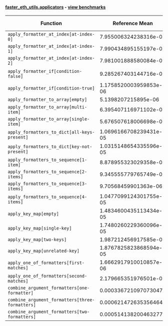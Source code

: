 #### [faster_eth_utils.applicators](https://github.com/BobTheBuidler/faster-eth-utils/blob/master/faster_eth_utils/applicators.py) - [view benchmarks](https://github.com/BobTheBuidler/faster-eth-utils/blob/master/benchmarks/test_applicators_benchmarks.py)

| Function | Reference Mean | Faster Mean | % Change | Speedup (%) | x Faster | Faster |
|----------|---------------|-------------|----------|-------------|----------|--------|
| `apply_formatter_at_index[at-index-0]` | 7.955006324238316e-06 | 8.86413991785269e-06 | -11.43% | -10.26% | 0.90x | ❌ |
| `apply_formatter_at_index[at-index-1]` | 7.990434895155197e-06 | 8.811350732305867e-06 | -10.27% | -9.32% | 0.91x | ❌ |
| `apply_formatter_at_index[at-index-2]` | 7.981001888580084e-06 | 8.833925953162742e-06 | -10.69% | -9.66% | 0.90x | ❌ |
| `apply_formatter_if[condition-false]` | 9.285267403144716e-07 | 1.0154161310604869e-06 | -9.36% | -8.56% | 0.91x | ❌ |
| `apply_formatter_if[condition-true]` | 1.1758520003959853e-06 | 1.4343058756000436e-06 | -21.98% | -18.02% | 0.82x | ❌ |
| `apply_formatter_to_array[empty]` | 5.1398207215895e-06 | 4.580171466997152e-06 | 10.89% | 12.22% | 1.12x | ✅ |
| `apply_formatter_to_array[multi-item]` | 6.395407116971102e-06 | 5.870972800467471e-06 | 8.20% | 8.93% | 1.09x | ✅ |
| `apply_formatter_to_array[single-item]` | 5.676507618006698e-06 | 5.211563963649846e-06 | 8.19% | 8.92% | 1.09x | ✅ |
| `apply_formatters_to_dict[all-keys-present]` | 1.0696166708239431e-05 | 1.3205214826537405e-05 | -23.46% | -19.00% | 0.81x | ❌ |
| `apply_formatters_to_dict[key-not-present]` | 1.0315148654335596e-05 | 1.2484358366370736e-05 | -21.03% | -17.38% | 0.83x | ❌ |
| `apply_formatters_to_sequence[1-item]` | 8.878955323029358e-06 | 5.927166425377022e-06 | 33.24% | 49.80% | 1.50x | ✅ |
| `apply_formatters_to_sequence[2-items]` | 9.345555779765749e-06 | 6.251601845764765e-06 | 33.11% | 49.49% | 1.49x | ✅ |
| `apply_formatters_to_sequence[3-items]` | 9.70568459901363e-06 | 6.707791823212408e-06 | 30.89% | 44.69% | 1.45x | ✅ |
| `apply_formatters_to_sequence[4-items]` | 1.0477099124301755e-05 | 7.030971488504372e-06 | 32.89% | 49.01% | 1.49x | ✅ |
| `apply_key_map[empty]` | 1.4834600435113434e-05 | 1.20766599195288e-05 | 18.59% | 22.84% | 1.23x | ✅ |
| `apply_key_map[single-key]` | 1.7480260229360096e-05 | 1.4633278344162786e-05 | 16.29% | 19.46% | 1.19x | ✅ |
| `apply_key_map[two-keys]` | 1.987212456917585e-05 | 1.690883931439552e-05 | 14.91% | 17.53% | 1.18x | ✅ |
| `apply_key_map[unrelated-key]` | 1.8767825823868594e-05 | 1.5907598781462444e-05 | 15.24% | 17.98% | 1.18x | ✅ |
| `apply_one_of_formatters[first-matches]` | 1.6662917910010857e-06 | 1.532656969962716e-06 | 8.02% | 8.72% | 1.09x | ✅ |
| `apply_one_of_formatters[second-matches]` | 2.179665351976501e-06 | 1.909984917277285e-06 | 12.37% | 14.12% | 1.14x | ✅ |
| `combine_argument_formatters[one-formatter]` | 0.0003367210970730472 | 0.0014067653930159801 | -317.78% | -76.06% | 0.24x | ❌ |
| `combine_argument_formatters[three-formatters]` | 0.000621472635356464 | 0.0015190183078240057 | -144.42% | -59.09% | 0.41x | ❌ |
| `combine_argument_formatters[two-formatters]` | 0.0005141382004632775 | 0.0013993760290565047 | -172.18% | -63.26% | 0.37x | ❌ |
